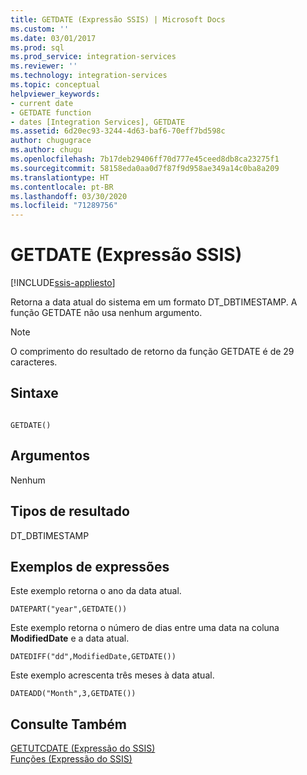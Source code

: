 ```yaml
---
title: GETDATE (Expressão SSIS) | Microsoft Docs
ms.custom: ''
ms.date: 03/01/2017
ms.prod: sql
ms.prod_service: integration-services
ms.reviewer: ''
ms.technology: integration-services
ms.topic: conceptual
helpviewer_keywords:
- current date
- GETDATE function
- dates [Integration Services], GETDATE
ms.assetid: 6d20ec93-3244-4d63-baf6-70eff7bd598c
author: chugugrace
ms.author: chugu
ms.openlocfilehash: 7b17deb29406ff70d777e45ceed8db8ca23275f1
ms.sourcegitcommit: 58158eda0aa0d7f87f9d958ae349a14c0ba8a209
ms.translationtype: HT
ms.contentlocale: pt-BR
ms.lasthandoff: 03/30/2020
ms.locfileid: "71289756"
---
```

# <a name="getdate-ssis-expression"></a>GETDATE (Expressão SSIS)

[!INCLUDE[ssis-appliesto](../../includes/ssis-appliesto-ssvrpluslinux-asdb-asdw-xxx.md)]


  Retorna a data atual do sistema em um formato DT_DBTIMESTAMP. A função GETDATE não usa nenhum argumento.  
  
> [!NOTE]  
>  O comprimento do resultado de retorno da função GETDATE é de 29 caracteres.  
  
## <a name="syntax"></a>Sintaxe  
  
```  
  
GETDATE()  
```  
  
## <a name="arguments"></a>Argumentos  
 Nenhum  
  
## <a name="result-types"></a>Tipos de resultado  
 DT_DBTIMESTAMP  
  
## <a name="expression-examples"></a>Exemplos de expressões  
 Este exemplo retorna o ano da data atual.  
  
```  
DATEPART("year",GETDATE())  
```  
  
 Este exemplo retorna o número de dias entre uma data na coluna **ModifiedDate** e a data atual.  
  
```  
DATEDIFF("dd",ModifiedDate,GETDATE())  
```  
  
 Este exemplo acrescenta três meses à data atual.  
  
```  
DATEADD("Month",3,GETDATE())  
```  
  
## <a name="see-also"></a>Consulte Também  
 [GETUTCDATE &#40;Expressão do SSIS&#41;](../../integration-services/expressions/getutcdate-ssis-expression.md)   
 [Funções &#40;Expressão do SSIS&#41;](../../integration-services/expressions/functions-ssis-expression.md)  
  
  
